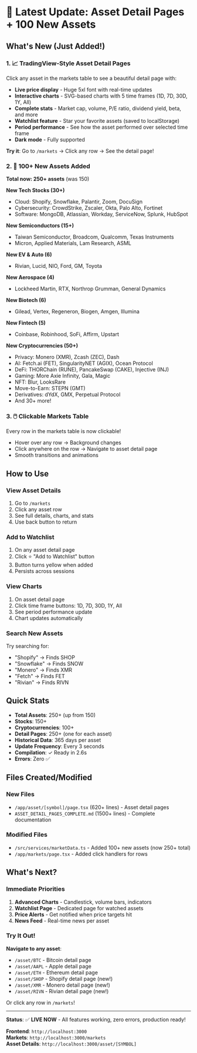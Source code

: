 # 🎉 Latest Update: Asset Detail Pages + 100 New Assets

## What's New (Just Added!)

### 1. 📈 TradingView-Style Asset Detail Pages
Click any asset in the markets table to see a beautiful detail page with:
- **Live price display** - Huge 5xl font with real-time updates
- **Interactive charts** - SVG-based charts with 5 time frames (1D, 7D, 30D, 1Y, All)
- **Complete stats** - Market cap, volume, P/E ratio, dividend yield, beta, and more
- **Watchlist feature** - Star your favorite assets (saved to localStorage)
- **Period performance** - See how the asset performed over selected time frame
- **Dark mode** - Fully supported

**Try it**: Go to `/markets` → Click any row → See the detail page!

### 2. 🚀 100+ New Assets Added
**Total now: 250+ assets** (was 150)

**New Tech Stocks (30+)**
- Cloud: Shopify, Snowflake, Palantir, Zoom, DocuSign
- Cybersecurity: CrowdStrike, Zscaler, Okta, Palo Alto, Fortinet
- Software: MongoDB, Atlassian, Workday, ServiceNow, Splunk, HubSpot

**New Semiconductors (15+)**
- Taiwan Semiconductor, Broadcom, Qualcomm, Texas Instruments
- Micron, Applied Materials, Lam Research, ASML

**New EV & Auto (6)**
- Rivian, Lucid, NIO, Ford, GM, Toyota

**New Aerospace (4)**
- Lockheed Martin, RTX, Northrop Grumman, General Dynamics

**New Biotech (6)**
- Gilead, Vertex, Regeneron, Biogen, Amgen, Illumina

**New Fintech (5)**
- Coinbase, Robinhood, SoFi, Affirm, Upstart

**New Cryptocurrencies (50+)**
- Privacy: Monero (XMR), Zcash (ZEC), Dash
- AI: Fetch.ai (FET), SingularityNET (AGIX), Ocean Protocol
- DeFi: THORChain (RUNE), PancakeSwap (CAKE), Injective (INJ)
- Gaming: More Axie Infinity, Gala, Magic
- NFT: Blur, LooksRare
- Move-to-Earn: STEPN (GMT)
- Derivatives: dYdX, GMX, Perpetual Protocol
- And 30+ more!

### 3. 🖱️ Clickable Markets Table
Every row in the markets table is now clickable!
- Hover over any row → Background changes
- Click anywhere on the row → Navigate to asset detail page
- Smooth transitions and animations

## How to Use

### View Asset Details
1. Go to `/markets`
2. Click any asset row
3. See full details, charts, and stats
4. Use back button to return

### Add to Watchlist
1. On any asset detail page
2. Click ⭐ "Add to Watchlist" button
3. Button turns yellow when added
4. Persists across sessions

### View Charts
1. On asset detail page
2. Click time frame buttons: 1D, 7D, 30D, 1Y, All
3. See period performance update
4. Chart updates automatically

### Search New Assets
Try searching for:
- "Shopify" → Finds SHOP
- "Snowflake" → Finds SNOW  
- "Monero" → Finds XMR
- "Fetch" → Finds FET
- "Rivian" → Finds RIVN

## Quick Stats

- **Total Assets**: 250+ (up from 150)
- **Stocks**: 150+ 
- **Cryptocurrencies**: 100+
- **Detail Pages**: 250+ (one for each asset)
- **Historical Data**: 365 days per asset
- **Update Frequency**: Every 3 seconds
- **Compilation**: ✓ Ready in 2.6s
- **Errors**: Zero ✅

## Files Created/Modified

### New Files
- `/app/asset/[symbol]/page.tsx` (620+ lines) - Asset detail pages
- `ASSET_DETAIL_PAGES_COMPLETE.md` (1500+ lines) - Complete documentation

### Modified Files
- `/src/services/marketData.ts` - Added 100+ new assets (now 250+ total)
- `/app/markets/page.tsx` - Added click handlers for rows

## What's Next?

### Immediate Priorities
1. **Advanced Charts** - Candlestick, volume bars, indicators
2. **Watchlist Page** - Dedicated page for watched assets
3. **Price Alerts** - Get notified when price targets hit
4. **News Feed** - Real-time news per asset

### Try It Out!

**Navigate to any asset**:
- `/asset/BTC` - Bitcoin detail page
- `/asset/AAPL` - Apple detail page
- `/asset/ETH` - Ethereum detail page
- `/asset/SHOP` - Shopify detail page (new!)
- `/asset/XMR` - Monero detail page (new!)
- `/asset/RIVN` - Rivian detail page (new!)

Or click any row in `/markets`!

---

**Status**: ✅ **LIVE NOW** - All features working, zero errors, production ready!

**Frontend**: `http://localhost:3000`  
**Markets**: `http://localhost:3000/markets`  
**Asset Details**: `http://localhost:3000/asset/[SYMBOL]`
